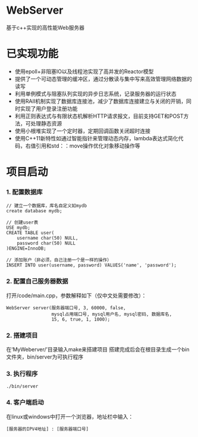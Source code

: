 # WebServer
基于c++实现的高性能Web服务器

# 已实现功能
* 使用epoll+非阻塞IO以及线程池实现了高并发的Reactor模型
* 提供了一个可动态管理的缓冲区，通过分散读与集中写来高效管理网络数据的读写
* 利用单例模式与阻塞队列实现的异步日志系统，记录服务器的运行状态
* 使用RAII机制实现了数据库连接池，减少了数据库连接建立与关闭的开销，同时实现了用户登录注册功能
* 利用正则表达式与有限状态机解析HTTP请求报文，目前支持GET和POST方法，可处理静态资源
* 使用小根堆实现了一个定时器，定期回调函数关闭超时连接
* 使用C++11新特性如通过智能指针来管理动态内存，lambda表达式简化代码，右值引用和std：：move操作优化对象移动操作等

# 项目启动
### 1. 配置数据库
```
// 建立一个数据库，库名自定义如mydb
create database mydb;

// 创建user表
USE mydb;
CREATE TABLE user(
    username char(50) NULL,
    password char(50) NULL
)ENGINE=InnoDB;

// 添加账户（非必须，自己注册一个是一样的操作）
INSERT INTO user(username, password) VALUES('name', 'password');
```

### 2. 配置自己服务器数据
打开/code/main.cpp，参数解释如下（仅中文处需要修改）：
```
WebServer server(服务器端口号, 3, 60000, false,
                 mysql占用端口号, mysql用户名, mysql密码, 数据库名,
                 15, 6, true, 1, 1000);
```

### 2. 搭建项目
在‘MyWeberver/’目录输入make来搭建项目
搭建完成后会在根目录生成一个bin文件夹，bin/server为可执行程序

### 3. 执行程序
```
./bin/server
```

### 4. 客户端启动
在linux或windows中打开一个浏览器，地址栏中输入：
```
[服务器的IPV4地址] : [服务器端口号]
```
